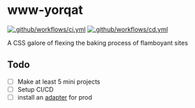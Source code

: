 # www-yorqat
[![.github/workflows/ci.yml](https://github.com/YorQat/www-yorqat/actions/workflows/ci.yml/badge.svg)](https://github.com/YorQat/www-yorqat/actions/workflows/ci.yml)
[![.github/workflows/cd.yml](https://github.com/YorQat/www-yorqat/actions/workflows/cd.yml/badge.svg)](https://github.com/YorQat/www-yorqat/actions/workflows/cd.yml)

A CSS galore of flexing the baking process of flamboyant sites

## Todo
- [ ] Make at least 5 mini projects
- [ ] Setup CI/CD
- [ ] install an [adapter](https://kit.svelte.dev/docs/adapters) for prod